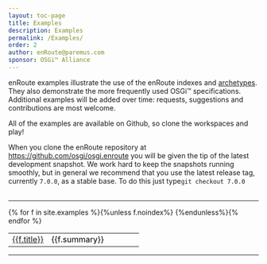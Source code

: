 ```yaml
---
layout: toc-page
title: Examples 
description: Examples 
permalink: /Examples/
order: 2
author: enRoute@paremus.com
sponsor: OSGi™ Alliance
---
```

enRoute examples illustrate the use of the enRoute indexes and [archetypes](../about/112-enRoute-Archetypes.html). They also demonstrate the more frequently used OSGi™ specifications. Additional examples will be added over time: requests, suggestions and contributions are most welcome.

All of the examples are available on Github, so clone the workspaces and play!

<div class="alert alert-warning">
When you clone the enRoute repository at <a href="https://github.com/osgi/osgi.enroute">https://github.com/osgi/osgi.enroute</a> you will be given the tip of the latest development snapshot. We work hard to keep the snapshots running smoothly, but in general we recommend that you use the latest release tag, currently <code>7.0.0</code>, as a stable base. To do this just type<code>git checkout 7.0.0</code>
</div>

<br>
<hr>
<style>
table, td, th {
    text-align: left;
}

table {
    width: 100%;
}
        
th {
    padding: 15px;
    color: Black;
}
td {
    padding 10px;
    color: Black;
}
</style>
<table>
        <colgroup>
                <col style="width:30%">
                <col style="width:70%">
        </colgroup>
{% for f in site.examples %}{%unless f.noindex%}<tr>
        <td><a href="{{f.url}}">{{f.title}}</a></td><td> {{f.summary}}</td>
</tr>
{%endunless%}{% endfor %}

</table>


---
